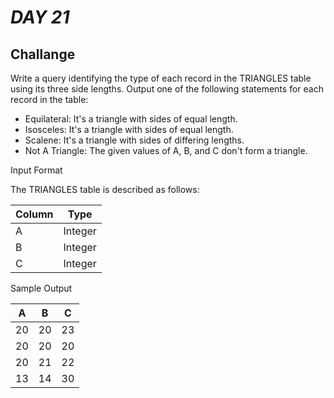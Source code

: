 # _DAY 21_

## Challange 

Write a query identifying the type of each record in the TRIANGLES table using its three side lengths. Output one of the following statements for each record in the table:

- Equilateral: It's a triangle with  sides of equal length.  
- Isosceles: It's a triangle with  sides of equal length.  
- Scalene: It's a triangle with  sides of differing lengths.  
- Not A Triangle: The given values of A, B, and C don't form a triangle.  


Input Format

The TRIANGLES table is described as follows:

| Column | Type    |
|--------|---------|
| A      | Integer |
| B      | Integer |
| C      | Integer |


Sample Output

|  A  |  B  |  C  |
|-----|-----|-----|
|  20 | 20  | 23  |
|  20 | 20  | 20  |
|  20 | 21  | 22  |
|  13 | 14  | 30  |

